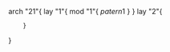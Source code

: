 arch "21"{
    lay "1"{
        mod "1"{
        $patern1$
        }
    }
    lay "2"{

        }
}